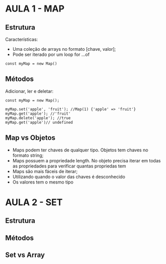 # AULA 1 - MAP
## Estrutura
Características:
- Uma coleção de arrays no formato [chave, valor];
- Pode ser iterado por um loop for ...of

```
const myMap = new Map()
```

## Métodos
Adicionar, ler e deletar:
```
const myMap = new Map(); 

myMap.set('apple', 'fruit'); //Map(1) {'apple' => 'fruit'}
myMap.get('apple'); //'fruit'
myMap.delete('apple'); //true
myMap.get('apple')// undefined

```

## Map vs Objetos
- Maps podem ter chaves de qualquer tipo. Objetos tem chaves no formato string;
- Maps possuem a propriedade length. No objeto precisa iterar em todas as propriedades para verificar quantas propriedas tem
- Maps são mais fáceis de iterar;
- Utilizando quando o valor das chaves é desconhecido
- Os valores tem o mesmo tipo

# AULA 2 - SET
## Estrutura
## Métodos
## Set vs Array
